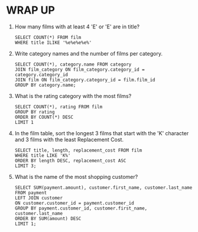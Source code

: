 # WRAP UP

1. How many films with at least 4 'E' or 'E' are in title?
    ```
    SELECT COUNT(*) FROM film
    WHERE title ILIKE '%e%e%e%e%'
    ```
2. Write category names and the number of films per category.
    ```
    SELECT COUNT(*), category.name FROM category
    JOIN film_category ON film_category.category_id = category.category_id
    JOIN film ON film_category.category_id = film.film_id
    GROUP BY category.name;
    ```
3. What is the rating category with the most films?
    ```
    SELECT COUNT(*), rating FROM film
    GROUP BY rating
    ORDER BY COUNT(*) DESC
    LIMIT 1
    ```
4. In the film table, sort the longest 3 films that start with the 'K' character and 3 films with the least Replacement Cost.
    ```
    SELECT title, length, replacement_cost FROM film
    WHERE title LIKE 'K%'
    ORDER BY length DESC, replacement_cost ASC
    LIMIT 3;
    ```
5. What is the name of the most shopping customer?
    ```
    SELECT SUM(payment.amount), customer.first_name, customer.last_name 
    FROM payment
    LEFT JOIN customer
    ON customer.customer_id = payment.customer_id
    GROUP BY payment.customer_id, customer.first_name, customer.last_name
    ORDER BY SUM(amount) DESC
    LIMIT 1;
    ```